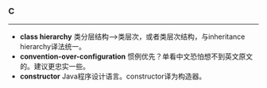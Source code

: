 ### C
-------------
- **class hierarchy** 类分层结构-->类层次，或者类层次结构，与inheritance hierarchy译法统一。
- **convention-over-configuration**     惯例优先？单看中文恐怕想不到英文原文的。建议更忠实一些。
- **constructor** Java程序设计语言。constructor译为构造器。